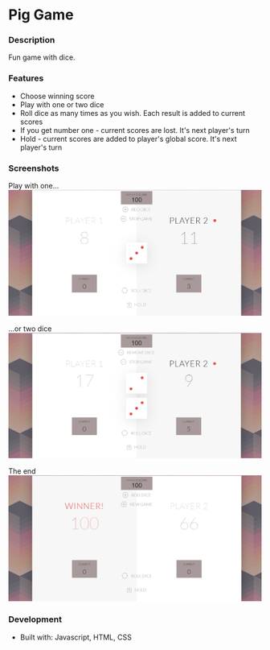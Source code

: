 # Pig Game

### Description

Fun game with dice.

### Features

* Choose winning score
* Play with one or two dice
* Roll dice as many times as you wish. Each result is added to current scores
* If you get number one - current scores are lost. It's next player's turn
* Hold - current scores are added to player's global score. It's next player's turn

### Screenshots

Play with one...
![Roll1](/img/Roll1.png)

...or two dice
![Roll2](/img/Roll2.png)

The end
![Winner](/img/Winner.png)


### Development

* Built with: Javascript, HTML, CSS
